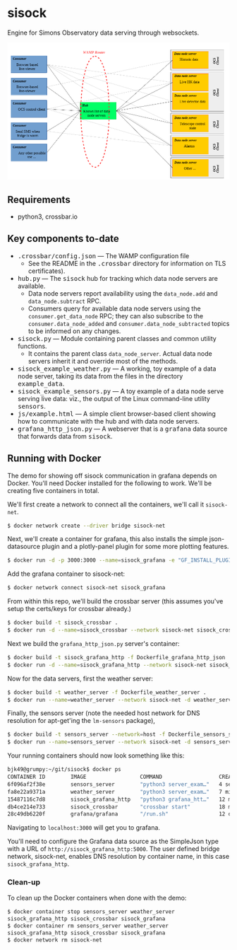 # sisock
Engine for Simons Observatory data serving through websockets.

![Diagram of stuff](doc/diagram.png)

## Requirements
* python3, crossbar.io

## Key components to-date
* <tt>.crossbar/config.json</tt> &mdash; The WAMP configuration file
  * See the README in the <tt>.crossbar</tt> directory for information on TLS
    certificates).
* <tt>hub.py</tt> &mdash; The <tt>sisock</tt> hub for tracking which data node
  servers are available.
  * Data node servers report availability using the 
    `data_node.add` and `data_node.subtract` RPC.
  * Consumers query for available data node servers using the
    `consumer.get_data_node` RPC; they can also subscribe to the
    `consumer.data_node_added` and `consumer.data_node_subtracted` topics to be
    informed on any changes.
* <tt>sisock.py</tt> &mdash; Module containing parent classes and common utility
  functions.
  * It contains the parent class `data_node_server`. Actual data node
    servers inherit it and override most of the methods.
* <tt>sisock_example_weather.py</tt> &mdash; A working, toy example of a data 
  node server, taking its data from the files in the directory
  <tt>example_data</tt>.
* <tt>sisock_example_sensors.py</tt> &mdash; A toy example of a data node serve
  serving live data: viz., the output of the Linux command-line utility <tt>sensors</tt>.
* <tt>js/example.html</tt> &mdash; A simple client browser-based client showing 
  how to communicate with the hub and with data node servers.
* <tt>grafana_http_json.py</tt> &mdash; A webserver that is a <tt>grafana</tt> data source that forwards data from <tt>sisock</tt>.

## Running with Docker
The demo for showing off sisock communication in grafana depends on Docker.
You'll need Docker installed for the following to work. We'll be creating five
containers in total.

We'll first create a network to connect all the containers, we'll call it
`sisock-net`.

```bash
$ docker network create --driver bridge sisock-net
```

Next, we'll create a container for grafana, this also installs the simple
json-datasource plugin and a plotly-panel plugin for some more plotting
features.

```bash
$ docker run -d -p 3000:3000 --name=sisock_grafana -e "GF_INSTALL_PLUGINS=grafana-simple-json-datasource, natel-plotly-panel" grafana/grafana
```

Add the grafana container to sisock-net:

```bash
$ docker network connect sisock-net sisock_grafana
```

From within this repo, we'll build the crossbar server (this assumes you've
setup the certs/keys for crossbar already.)

```bash
$ docker build -t sisock_crossbar .
$ docker run -d --name=sisock_crossbar --network sisock-net sisock_crossbar
```

Next we build the `grafana_http_json.py` server's container:

```bash
$ docker build -t sisock_grafana_http -f Dockerfile_grafana_http_json .
$ docker run -d --name=sisock_grafana_http --network sisock-net sisock_grafana_http
```

Now for the data servers, first the weather server:

```bash
$ docker build -t weather_server -f Dockerfile_weather_server .
$ docker run --name=weather_server --network sisock-net -d weather_server
```

Finally, the sensors server (note the needed host network for DNS resolution
for apt-get'ing the `lm-sensors` package),

```bash
$ docker build -t sensors_server --network=host -f Dockerfile_sensors_server .
$ docker run --name=sensors_server --network sisock-net -d sensors_server
```

Your running containers should now look something like this:

```bash
bjk49@grumpy:~/git/sisock$ docker ps
CONTAINER ID        IMAGE                 COMMAND                  CREATED             STATUS              PORTS                    NAMES
6f096af2f38e        sensors_server        "python3 server_exam…"   4 seconds ago       Up 2 seconds                                 sensors_server
fa8e22a9371a        weather_server        "python3 server_exam…"   7 minutes ago       Up 7 minutes                                 weather_server
15487116c7d8        sisock_grafana_http   "python3 grafana_htt…"   12 minutes ago      Up 12 minutes       5000/tcp                 sisock_grafana_http
db4ce214e733        sisock_crossbar       "crossbar start"         18 minutes ago      Up 18 minutes       8080/tcp                 sisock_crossbar
28c49db6220f        grafana/grafana       "/run.sh"                12 days ago         Up 5 hours          0.0.0.0:3000->3000/tcp   sisock_grafana
```

Navigating to `localhost:3000` will get you to grafana. 

You'll need to configure the Grafana data source as the SimpleJson type with a
URL of `http://sisock_grafana_http:5000`. The user defined bridge network,
sisock-net, enables DNS resolution by container name, in this case
`sisock_grafana_http`.

### Clean-up
To clean up the Docker containers when done with the demo:

```
$ docker container stop sensors_server weather_server sisock_grafana_http sisock_crossbar sisock_grafana
$ docker container rm sensors_server weather_server sisock_grafana_http sisock_crossbar sisock_grafana
$ docker network rm sisock-net
```

